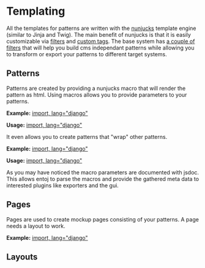# Templating

All the templates for patterns are written with the [nunjucks](https://mozilla.github.io/nunjucks/templating.html) template engine (similar to Jinja and Twig). The main benefit of nunjucks is that it is easily customizable via [filters](https://mozilla.github.io/nunjucks/api.html#custom-filters) and [custom tags](https://mozilla.github.io/nunjucks/api.html#custom-tags). The base system has [a couple of filters](Filter.md) that will help you build cms independant patterns while allowing you to transform or export your patterns to different target systems.

## Patterns

Patterns are created by providing a nunjucks macro that will render the pattern as html. Using macros allows you to provide parameters to your patterns.

**Example:**
[import, lang="django"](files/a-text.j2)

**Usage:**
[import, lang="django"](files/a-text-example.j2)

It even allows you to create patterns that "wrap" other patterns. 

**Example:**
[import, lang="django"](files/a-link.j2)

**Usage:**
[import, lang="django"](files/a-link-example.j2)

As you may have noticed the macro parameters are documented with jsdoc. This allows entoj to parse the macros and provide the gathered meta data to interested plugins like exporters and the gui. 

## Pages

Pages are used to create mockup pages consisting of your patterns. A page needs a layout to work.

**Example:**
[import, lang="django"](files/p-example.j2)


## Layouts